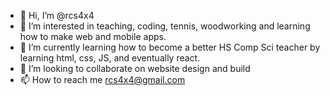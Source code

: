 - 👋 Hi, I’m @rcs4x4
- 👀 I’m interested in teaching, coding, tennis, woodworking and learning how to make web and mobile apps.
- 🌱 I’m currently learning how to become a better HS Comp Sci teacher by learning html, css, JS, and eventually react.  
- 💞️ I’m looking to collaborate on website design and build
- 📫 How to reach me rcs4x4@gmail.com

<!---
rcs4x4/rcs4x4 is a ✨ special ✨ repository because its `README.md` (this file) appears on your GitHub profile.
You can click the Preview link to take a look at your changes.
--->
